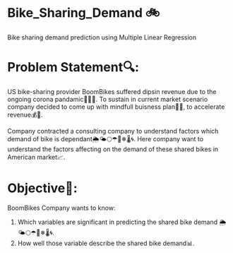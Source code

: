 # Bike_Sharing_Demand 🚲
Bike sharing demand prediction using Multiple Linear Regression

# Problem Statement🔍:
US bike-sharing provider BoomBikes suffered dipsin revenue due to the ongoing corona pandamic💊🧬😷. To sustain in current market scenario company decided to come up with mindfull buisness plan📝💡, to accelerate revenue💰🧲.

Company contracted a consulting company to understand factors which demand of bike is dependant🌦🌤🌕☂🌈❄🌡🌀. Here company want to understand the factors affecting on the demand of these shared bikes in American market📈.

# Objective🎯:
BoomBikes Company wants to know:
  1. Which variables are significant in predicting the shared bike demand 🌦🌤🌕☂🌈❄🌡🌀.
  2. How well those variable describe the shared bike demand📊.
